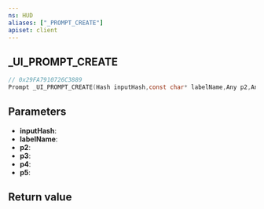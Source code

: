 ```yaml
---
ns: HUD
aliases: ["_PROMPT_CREATE"]
apiset: client
---
```

## _UI_PROMPT_CREATE

```c
// 0x29FA7910726C3889
Prompt _UI_PROMPT_CREATE(Hash inputHash,const char* labelName,Any p2,Any p3,Any p4,int p5);
```


## Parameters
* **inputHash**:
* **labelName**:
* **p2**:
* **p3**:
* **p4**:
* **p5**:

## Return value

